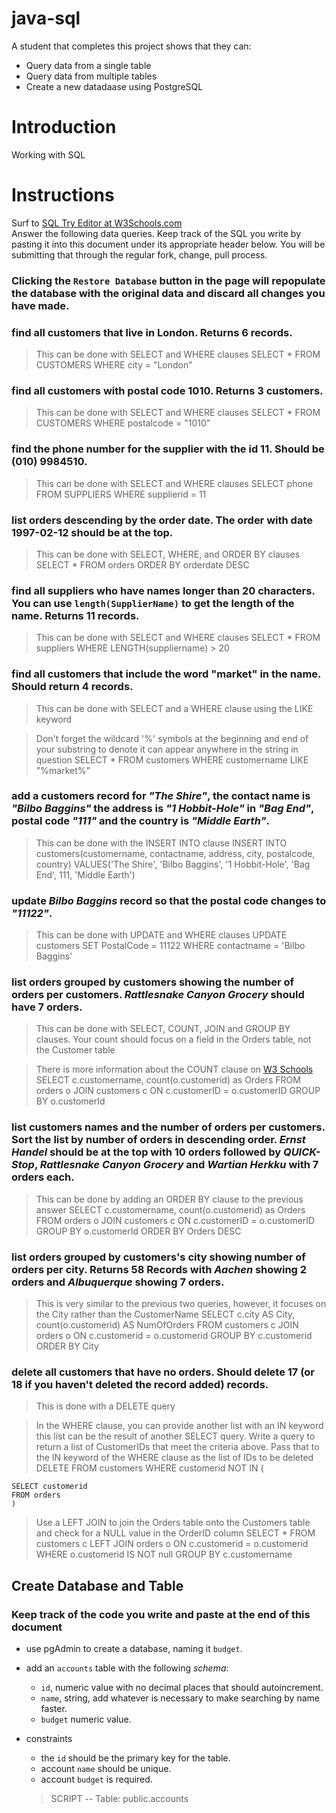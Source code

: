# java-sql

A student that completes this project shows that they can:

- Query data from a single table
- Query data from multiple tables
- Create a new datadaase using PostgreSQL

# Introduction

Working with SQL

# Instructions

Surf to [SQL Try Editor at W3Schools.com](https://www.w3schools.com/Sql/tryit.asp?filename=trysql_select_top)  
Answer the following data queries. Keep track of the SQL you write by pasting it into this document under its appropriate header below. You will be submitting that through the regular fork, change, pull process.

### **Clicking the `Restore Database` button in the page will repopulate the database with the original data and discard all changes you have made**.

### find all customers that live in London. Returns 6 records.

> This can be done with SELECT and WHERE clauses
> SELECT \*
> FROM CUSTOMERS
> WHERE city = "London"

### find all customers with postal code 1010. Returns 3 customers.

> This can be done with SELECT and WHERE clauses
> SELECT \*
> FROM CUSTOMERS
> WHERE postalcode = "1010"

### find the phone number for the supplier with the id 11. Should be (010) 9984510.

> This can be done with SELECT and WHERE clauses
> SELECT phone
> FROM SUPPLIERS
> WHERE supplierid = 11

### list orders descending by the order date. The order with date 1997-02-12 should be at the top.

> This can be done with SELECT, WHERE, and ORDER BY clauses
> SELECT \*
> FROM orders
> ORDER BY orderdate DESC

### find all suppliers who have names longer than 20 characters. You can use `length(SupplierName)` to get the length of the name. Returns 11 records.

> This can be done with SELECT and WHERE clauses
> SELECT \*
> FROM suppliers
> WHERE LENGTH(suppliername) > 20

### find all customers that include the word "market" in the name. Should return 4 records.

> This can be done with SELECT and a WHERE clause using the LIKE keyword

> Don't forget the wildcard '%' symbols at the beginning and end of your substring to denote it can appear anywhere in the string in question
> SELECT \*
> FROM customers
> WHERE customername LIKE "%market%"

### add a customers record for _"The Shire"_, the contact name is _"Bilbo Baggins"_ the address is _"1 Hobbit-Hole"_ in _"Bag End"_, postal code _"111"_ and the country is _"Middle Earth"_.

> This can be done with the INSERT INTO clause
> INSERT INTO customers(customername, contactname, address, city, postalcode, country)
> VALUES('The Shire', 'Bilbo Baggins', '1 Hobbit-Hole', 'Bag End', 111, 'Middle Earth')

### update _Bilbo Baggins_ record so that the postal code changes to _"11122"_.

> This can be done with UPDATE and WHERE clauses
> UPDATE customers
> SET PostalCode = 11122
> WHERE contactname = 'Bilbo Baggins'

### list orders grouped by customers showing the number of orders per customers. _Rattlesnake Canyon Grocery_ should have 7 orders.

> This can be done with SELECT, COUNT, JOIN and GROUP BY clauses. Your count should focus on a field in the Orders table, not the Customer table

> There is more information about the COUNT clause on [W3 Schools](https://www.w3schools.com/sql/sql_count_avg_sum.asp)
> SELECT c.customername, count(o.customerid) as Orders
> FROM orders o JOIN customers c
> ON c.customerID = o.customerID
> GROUP BY o.customerId

### list customers names and the number of orders per customers. Sort the list by number of orders in descending order. _Ernst Handel_ should be at the top with 10 orders followed by _QUICK-Stop_, _Rattlesnake Canyon Grocery_ and _Wartian Herkku_ with 7 orders each.

> This can be done by adding an ORDER BY clause to the previous answer
> SELECT c.customername, count(o.customerid) as Orders
> FROM orders o JOIN customers c
> ON c.customerID = o.customerID
> GROUP BY o.customerId
> ORDER BY Orders DESC

### list orders grouped by customers's city showing number of orders per city. Returns 58 Records with _Aachen_ showing 2 orders and _Albuquerque_ showing 7 orders.

> This is very similar to the previous two queries, however, it focuses on the City rather than the CustomerName
> SELECT c.city AS City, count(o.customerid) AS NumOfOrders
> FROM customers c JOIN orders o
> ON c.customerid = o.customerid
> GROUP BY c.customerid
> ORDER BY City

### delete all customers that have no orders. Should delete 17 (or 18 if you haven't deleted the record added) records.

> This is done with a DELETE query

> In the WHERE clause, you can provide another list with an IN keyword this list can be the result of another SELECT query. Write a query to return a list of CustomerIDs that meet the criteria above. Pass that to the IN keyword of the WHERE clause as the list of IDs to be deleted
> DELETE
> FROM customers
> WHERE customerid NOT IN
> (

    SELECT customerid
    FROM orders
    )

> Use a LEFT JOIN to join the Orders table onto the Customers table and check for a NULL value in the OrderID column
> SELECT \*
> FROM customers c LEFT JOIN orders o
> ON c.customerid = o.customerid
> WHERE o.customerid IS NOT null
> GROUP BY c.customername

## Create Database and Table

### Keep track of the code you write and paste at the end of this document

- use pgAdmin to create a database, naming it `budget`.
- add an `accounts` table with the following _schema_:

  - `id`, numeric value with no decimal places that should autoincrement.
  - `name`, string, add whatever is necessary to make searching by name faster.
  - `budget` numeric value.

- constraints

  - the `id` should be the primary key for the table.
  - account `name` should be unique.
  - account `budget` is required.

  > SCRIPT
  > -- Table: public.accounts

<!-- -- DROP TABLE public.accounts;

CREATE TABLE public.accounts
(
    id integer NOT NULL DEFAULT nextval('accounts_id_seq'::regclass) ( INCREMENT 1 START 1 MINVALUE 1 MAXVALUE 2147483647 CACHE 1 ),
    name character varying[] COLLATE pg_catalog."default" NOT NULL,
    budget numeric[] NOT NULL,
    CONSTRAINT accounts_pkey PRIMARY KEY (id),
    CONSTRAINT "NameUNQ" UNIQUE (name)

)
WITH (
    OIDS = FALSE
)
TABLESPACE pg_default;

ALTER TABLE public.accounts
    OWNER to postgres;

-- Index: NameIndex

-- DROP INDEX public."NameIndex";

CREATE INDEX "NameIndex"
    ON public.accounts USING btree
    (name COLLATE pg_catalog."default")
    TABLESPACE pg_default; -->
